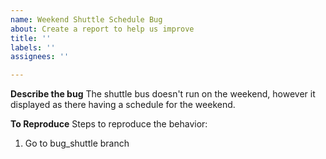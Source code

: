 ```yaml
---
name: Weekend Shuttle Schedule Bug
about: Create a report to help us improve
title: ''
labels: ''
assignees: ''

---
```


**Describe the bug**
The shuttle bus doesn't run on the weekend, however it displayed as there having a schedule for the weekend. 

**To Reproduce**
Steps to reproduce the behavior:
1. Go to bug_shuttle branch
